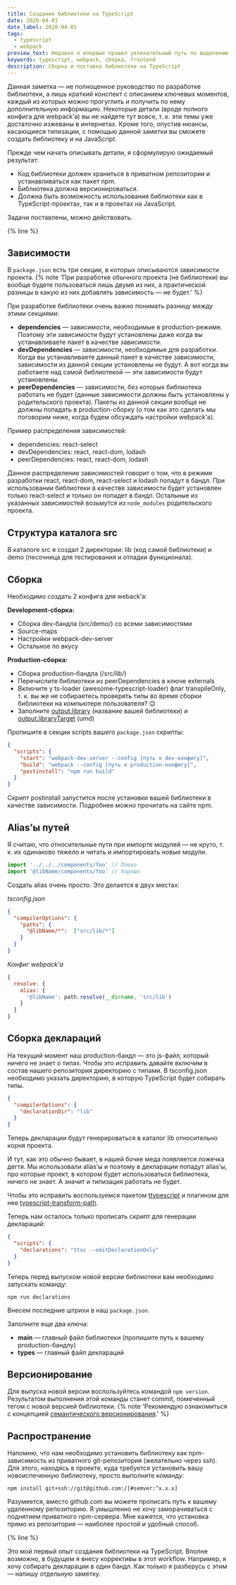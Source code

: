 ```yaml
---
title: Создание библиотеки на TypeScript
date: 2020-04-01
date_label: 2020-04-01
tags:
  - typescript
  - webpack
preview_text: Недавно я впервые прошел увлекательный путь по выделению кода из проекта на TypeScript в отдельную библиотеку и хочу поделиться этим опытом.
keywords: typescript, webpack, сборка, frontend
description: Сборка и поставка библиотеки на TypeScript
---
```

Данная заметка — не полноценное руководство по разработке библиотеки, а лишь краткий конспект с описанием ключевых моментов, каждый из которых можно прогуглить и получить по нему дополнительную информацию. Некоторые детали (вроде полного конфига для webpack’а) вы не найдете тут вовсе, т. к. эти темы уже достаточно изжеваны в интернетах. Кроме того, опустив нюансы, касающиеся типизации, с помощью данной заметки вы сможете создать библиотеку и на JavaScript.

Прежде чем начать описывать детали, я сформулирую ожидаемый результат:

* Код библиотеки должен храниться в приватном репозитории и устанавливаться как пакет npm.
* Библиотека должна версионироваться.
* Должна быть возможность использования библиотеки как в TypeScript-проектах, так и в проектах на JavaScript.

Задачи поставлены, можно действовать.

{% line %}

## Зависимости

В ```package.json``` есть три секции, в которых описываются зависимости проекта.
{% note 'При разработке обычного проекта (не библиотеки) вы вообще будете пользоваться лишь двумя из них, а практической разницы в какую из них добавлять зависимость — не будет.' %}

При разработке библиотеки очень важно понимать разницу между этими секциями:

* **dependencies** — зависимости, необходимые в production-режиме. Поэтому эти зависимости будут установлены даже когда вы устанавливаете пакет в качестве зависимости.
* **devDependencies** — зависимости, необходимые для разработки. Когда вы устанавливаете данный пакет в качестве зависимости, зависимости из данной секции установлены не будут. А вот когда вы работаете над самой библиотекой — эти зависимости будут установлены.
* **peerDependencies** — зависимости, без которых библиотека работать не будет (данные зависимости должны быть установлены у родительского проекта). Пакеты из данной секции вообще не должны попадать в production-сборку (о том как это сделать мы поговорим ниже, когда будем обсуждать настройки webpack’а).

Пример распределения зависимостей:

* dependencies: react-select
* devDependencies: react, react-dom, lodash
* peerDependencies: react, react-dom, lodash

Данное распределение зависимостей говорит о том, что в режиме разработки react, react-dom, react-select и lodash попадут в бандл. При использовании библиотеки в качестве зависимости будет установлен только react-select и только он попадет в бандл. Остальные из указанных зависимостей возьмутся из ```node_modules``` родительского проекта.

## Структура каталога src

В каталоге src я создал 2 директории: lib (код самой библиотеки) и demo (песочница для тестирования и отладки функционала).

## Сборка

Необходимо создать 2 конфига для weback’а:

**Development-сборка:**
* Сборка dev-бандла (src/demo/) со всеми зависимостями
* Source-maps
* Настройки webpack-dev-server
* Остальное по вкусу

**Production-сборка:**
* Сборка production-бандла (/src/lib/)
* Перечислите библиотеки из peerDependencies в ключе externals
* Включите у ts-loader (awesome-typescript-loader) флаг transpileOnly, т. к. вы же не собираетесь проверять типы во время сборки библиотеки на компьютере пользователя? 😉
* Заполните [output.library](https://webpack.js.org/configuration/output/#outputlibrary) (название вашей библиотеки) и [output.libraryTarget](https://webpack.js.org/configuration/output/#outputlibrarytarget) (umd)

Пропишите в секции scripts вашего ```package.json``` скрипты:
``` json
{
  "scripts": {
    "start": "webpack-dev-server --config [путь к dev-конфигу]",
    "build": "webpack --config [путь к production-конфигу]",
    "postinstall": "npm run build"
  }
}
```

Скрипт postinstall запустится после установки вашей библиотеки в качестве зависимости. Подробнее можно прочитать на сайте npm.

## Alias’ы путей

Я считаю, что относительные пути при импорте модулей — не круто, т. к. их одинаково тяжело и читать и импортировать новые модули.

``` ts
import '../../../components/foo' // Плохо
import '@libName/components/foo' // Хорошо
```

Создать alias очень просто. Это делается в двух местах:

_tsconfig.json_
``` json
{
  "compilerOptions": {
    "paths": {
      "@libName/*":  ["src/lib/*"]
    }
  }
}
```

_Конфиг webpack’а_
``` js
{
  resolve: {
    alias: {
      '@libName': path.resolve(__dirname, 'src/lib')
    }
  }
}
```

## Сборка деклараций

На текущий момент наш production-бандл — это js-файл, который ничего не знает о типах. Чтобы это исправить давайте включим в состав нашего репозитория директорию с типами. В tsconfig.json необходимо указать директорию, в которую TypeScript будет собирать типы.

``` json
{
  "compilerOptions": {
    "declarationDir": "lib"
  }
}
```

Теперь декларации будут генерироваться в каталог lib относительно корня проекта.

И тут, как это обычно бывает, в нашей бочке меда появляется ложечка дегтя. Мы использовали alias’ы и поэтому в декларации попадут alias’ы, про которые проект, в котором будет использоваться библиотека, ничего не знает. А значит и типизация работать не будет.

Чтобы это исправить воспользуемся пакетом [ttypescript](https://github.com/cevek/ttypescript) и плагином для нее [typescript-transform-path](https://www.npmjs.com/package/typescript-transform-paths).

Теперь нам осталось только прописать скрипт для генерации деклараций:

``` json
{
  "scripts": {
    "declarations": "ttsc --emitDeclarationOnly"
  }
}
```

Теперь перед выпуском новой версии библиотеки вам необходимо запускать команду:

``` text
npm run declarations
```

Внесем последние штрихи в наш ```package.json```.

Заполните еще два ключа:
* **main** — главный файл библиотеки (пропишите путь к вашему production-бандлу)
* **types** — главный файл деклараций

## Версионирование

Для выпуска новой версии воспользуйтесь командой ```npm version```. Результатом выполнения этой команды станет commit, помеченный тегом с новой версией библиотеки.
{% note 'Рекомендую ознакомиться с концепцией <a href="https://semver.org/lang/ru/">семантического версионирования</a>.' %}

## Распространение

Напомню, что нам необходимо установить библиотеку как npm-зависимость из приватного git-репозитория (желательно через ssh). Для этого, находясь в проекте, куда требуется установить вашу новоиспеченную библиотеку, просто выполните команду:

``` text
npm install git+ssh://git@github.com:/[#semver:^x.x.x]
```

Разумеется, вместо github.com вы можете прописать путь к вашему удаленному репозиторию. Я умышленно не хочу заморачиваться с поднятием приватного npm-сервера. Мне кажется, что установка прямо из репозитория — наиболее простой и удобный способ.

{% line %}

Это мой первый опыт создания библиотеки на TypeScript. Вполне возможно, в будущем я внесу коррективы в этот workflow. Например, я хочу собирать декларации в один бандл. Как только я разберусь с этим — напишу отдельную заметку.


